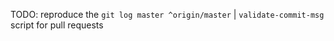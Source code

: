 TODO: reproduce the `git log master ^origin/master` | `validate-commit-msg` script for pull requests
